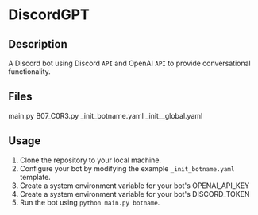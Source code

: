 # DiscordGPT

## Description
A Discord bot using Discord `API` and OpenAI `API` to provide conversational functionality.

## Files
main.py
B07_C0R3.py
_init_botname.yaml
_init__global.yaml

## Usage
1. Clone the repository to your local machine.
2. Configure your bot by modifying the example `_init_botname.yaml` template.
3. Create a system environment variable for your bot's OPENAI_API_KEY
4. Create a system environment variable for your bot's DISCORD_TOKEN
5. Run the bot using `python main.py botname`.
